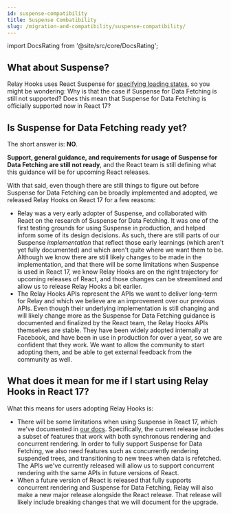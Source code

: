 ```yaml
---
id: suspense-compatibility
title: Suspense Combatibility
slug: /migration-and-compatibility/suspense-compatibility/
---
```


import DocsRating from '@site/src/core/DocsRating';

## What about Suspense?

Relay Hooks uses React Suspense for [specifying loading states](../../guided-tour/rendering/loading-states/), so you might be wondering: Why is that the case if Suspense for Data Fetching is still not supported? Does this mean that Suspense for Data Fetching is officially supported now in React 17?

## Is Suspense for Data Fetching ready yet?

The short answer is: **NO**.

**Support, general guidance, and requirements for usage of Suspense for Data Fetching are still not ready**, and the React team is still defining what this guidance will be for upcoming React releases.

With that said, even though there are still things to figure out before Suspense for Data Fetching can be broadly implemented and adopted, we released Relay Hooks on React 17 for a few reasons:

* Relay was a very early adopter of Suspense, and collaborated with React on the research of Suspense for Data Fetching. It was one of the first testing grounds for using Suspense in production, and helped inform some of its design decisions. As such, there are still parts of our Suspense *implementation* that reflect those early learnings (which aren't yet fully documented) and which aren't quite where we want them to be. Although we know there are still likely changes to be made in the implementation, and that there will be some limitations when Suspense is used in React 17, we know Relay Hooks are on the right trajectory for upcoming releases of React, and those changes can be streamlined and allow us to release Relay Hooks a bit earlier.
* The Relay Hooks APIs represent the APIs we want to deliver long-term for Relay and which we believe are an improvement over our previous APIs. Even though their underlying implementation is still changing and will likely change more as the Suspense for Data Fetching guidance is documented and finalized by the React team, the Relay Hooks APIs themselves are stable. They have been widely adopted internally at Facebook, and have been in use in production for over a year, so we are confident that they work. We want to allow the community to start adopting them, and be able to get external feedback from the community as well.


## What does it mean for me if I start using Relay Hooks in React 17?

What this means for users adopting Relay Hooks is:

* There will be some limitations when using Suspense in React 17, which we've documented in [our docs](../../guided-tour/refetching/refetching-queries-with-different-data/#if-you-need-to-avoid-suspense). Specifically, the current release includes a subset of features that work with both synchronous rendering and concurrent rendering. In order to fully support Suspense for Data Fetching, we also need features such as concurrently rendering suspended trees, and transitioning to new trees when data is refetched. The APIs we've currently released will allow us to support concurrent rendering with the same APIs in future versions of React.
* When a future version of React is released that fully supports concurrent rendering and Suspense for Data Fetching, Relay will also make a new major release alongside the React release. That release will likely include breaking changes that we will document for the upgrade.

<DocsRating />
